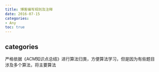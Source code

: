 ```yaml
---
title: 博客编写规则及注释
date: 2016-07-15
categories:
- Any
toc: true
---
```


## categories

严格依据《ACM知识点总结》进行算法归类，方便算法学习，但是因为有些题目涉及多个算法，将主要算法
